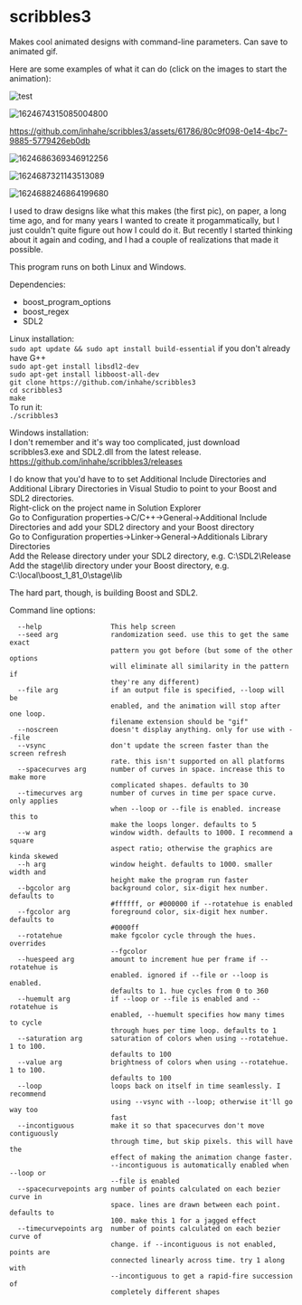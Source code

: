 # scribbles3
Makes cool animated designs with command-line parameters. Can save to animated gif. 

Here are some examples of what it can do (click on the images to start the animation):

![test](https://github.com/inhahe/scribbles3/assets/61786/134d331d-4d9e-4aca-ac27-4e1632bc1d03)

![1624674315085004800](https://github.com/inhahe/scribbles3/assets/61786/cb0a4fa8-816a-4c80-9ff6-56e0f8384e70)

https://github.com/inhahe/scribbles3/assets/61786/80c9f098-0e14-4bc7-9885-5779426eb0db

![1624686369346912256](https://github.com/inhahe/scribbles3/assets/61786/6d781b73-be81-4845-b4e8-6086bc4d58e0)

![1624687321143513089](https://github.com/inhahe/scribbles3/assets/61786/7fc76eac-9582-4554-ba47-76b23124a2ee)

![1624688246864199680](https://github.com/inhahe/scribbles3/assets/61786/b960cde4-002e-4253-bb45-e34b2da05822)

I used to draw designs like what this makes (the first pic), on paper, a long time ago, and for many years I wanted to create it progammatically, but I just couldn't quite figure out how I could do it. But recently I started thinking about it again and coding, and I had a couple of realizations that made it possible.

This program runs on both Linux and Windows.

Dependencies:
- boost_program_options
- boost_regex
- SDL2

Linux installation:\
`sudo apt update && sudo apt install build-essential` if you don't already have G++\
`sudo apt-get install libsdl2-dev`\
`sudo apt-get install libboost-all-dev`\
`git clone https://github.com/inhahe/scribbles3`\
`cd scribbles3`\
`make`\
To run it:\
`./scribbles3`

Windows installation:\
I don't remember and it's way too complicated, just download scribbles3.exe and SDL2.dll from the latest release. https://github.com/inhahe/scribbles3/releases

I do know that you'd have to to set Additional Include Directories and Additional Library Directories in Visual Studio to point to your Boost and SDL2 directories.\
Right-click on the project name in Solution Explorer\
Go to Configuration properties->C/C++->General->Additional Include Directories and add your SDL2 directory and your Boost directory\
Go to Configuration properties->Linker->General->Additionals Library Directories\
Add the Release directory under your SDL2 directory, e.g. C:\SDL2\Release\
Add the stage\lib directory under your Boost directory, e.g. C:\local\boost_1_81_0\stage\lib

The hard part, though, is building Boost and SDL2.

Command line options:

```
  --help                 This help screen
  --seed arg             randomization seed. use this to get the same exact
                         pattern you got before (but some of the other options
                         will eliminate all similarity in the pattern if
                         they're any different)
  --file arg             if an output file is specified, --loop will be
                         enabled, and the animation will stop after one loop.
                         filename extension should be "gif"
  --noscreen             doesn't display anything. only for use with --file
  --vsync                don't update the screen faster than the screen refresh
                         rate. this isn't supported on all platforms
  --spacecurves arg      number of curves in space. increase this to make more
                         complicated shapes. defaults to 30
  --timecurves arg       number of curves in time per space curve. only applies
                         when --loop or --file is enabled. increase this to
                         make the loops longer. defaults to 5
  --w arg                window width. defaults to 1000. I recommend a square
                         aspect ratio; otherwise the graphics are kinda skewed
  --h arg                window height. defaults to 1000. smaller width and
                         height make the program run faster
  --bgcolor arg          background color, six-digit hex number. defaults to
                         #ffffff, or #000000 if --rotatehue is enabled
  --fgcolor arg          foreground color, six-digit hex number. defaults to
                         #0000ff
  --rotatehue            make fgcolor cycle through the hues. overrides
                         --fgcolor
  --huespeed arg         amount to increment hue per frame if --rotatehue is
                         enabled. ignored if --file or --loop is enabled.
                         defaults to 1. hue cycles from 0 to 360
  --huemult arg          if --loop or --file is enabled and --rotatehue is
                         enabled, --huemult specifies how many times to cycle
                         through hues per time loop. defaults to 1
  --saturation arg       saturation of colors when using --rotatehue. 1 to 100.
                         defaults to 100
  --value arg            brightness of colors when using --rotatehue. 1 to 100.
                         defaults to 100
  --loop                 loops back on itself in time seamlessly. I recommend
                         using --vsync with --loop; otherwise it'll go way too
                         fast
  --incontiguous         make it so that spacecurves don't move contiguously
                         through time, but skip pixels. this will have the
                         effect of making the animation change faster.
                         --incontiguous is automatically enabled when --loop or
                         --file is enabled
  --spacecurvepoints arg number of points calculated on each bezier curve in
                         space. lines are drawn between each point. defaults to
                         100. make this 1 for a jagged effect
  --timecurvepoints arg  number of points calculated on each bezier curve of
                         change. if --incontiguous is not enabled, points are
                         connected linearly across time. try 1 along with
                         --incontiguous to get a rapid-fire succession of
                         completely different shapes
```
